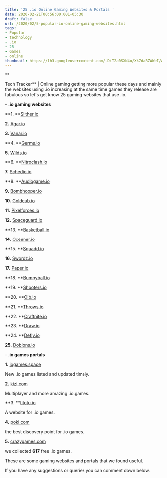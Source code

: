 ```yaml
---
title: '25 .io Online Gaming Websites & Portals '
date: 2020-02-21T00:56:00.001+05:30
draft: false
url: /2020/02/5-popular-io-online-gaming-websites.html
tags: 
- Popular
- technology
- .io
- 25
- Games
- online
thumbnail: https://lh3.googleusercontent.com/-DiT2a0SXN4o/Xk7daBZAWeI/AAAAAAAABKQ/pwnJd_UYQK0-Dn9Ag5Llxp4XGroAt4D9ACLcBGAsYHQ/s1600/IMG_20200221_005206_243.jpg
---
```


**

Tech Tracker** | Online gaming getting more popular these days and mainly the websites using .io increasing at the same time games they release are fabulous so let's get know 25 gaming websites that use .io.

  

\- **.io gaming websites**  

  

**1. **[Slither.io](https://www.Slither.io)

  

**2.** [Agar.io](https://www.Agar.io)

  

**3.** [Vanar.io](https://Vanar.io)

  

**4. **[Germs.io](https://www.Germs.io)

  

**5.** [Wilds.io](https://www.Wilds.io)

  

**6. **[Nitroclash.io](www.Nitroclash.io)

  

**7.** [Schedio.io](www.Schedio.io)

  

**8. **[Audiogame.io](www.Audiogame.io)

  

**9.** [Bombhooper.io](www.Bombhooper.io)

  

**10.** [Goldcub.io](www.Goldcub.io)

  

**11.** [Pixelforces.io](www.Pixelforces.io)

  

**12.** [Spaceguard.io](Spaceguard.io)

  

**13. **[Basketball.io](www.Basketball.io)

  

**14.** [Oceanar.io](https://www.Oceanar.io)

  

**15. **[Squadd.io](https://Squadd.io)

  

**16.** [Swordz.io](https://Swordz.io)

  

**17.** [Paper.io](https://Paper.io)

  

**18. **[Bumpyball.io](https://Bumpyball.io)

  

**19. **[Shooters.io](https://Shooters.io)

  

**20. **[Oib.io](https://Oib.io)

  

**21. **[Throws.io](https://Throws.io)

  

**22. **[Craftnite.io](https://Craftnite.io)

  

**23. **[Draw.io](https://Draw.io)

  

**24. **[Defly.io](https://Defly.io)

  

**25.** [Doblons.io](https://Doblons.io)

  

\- .**io games portals**

  

**1.** [iogames.space](https://iogames.space)

  

New .io games listed and updated timely.

  

**2.** [kizi.com](https://kizi.com)

  

Multiplayer and more amazing .io.games.

  

**3. **[titotu.io](https://titotu.io)

  

A website for .io games.

  

**4.** [poki.com](https://poki.com)

  

the best discovery point for .io games.

  

**5.** [crazygames.com](https://crazygames.com)

  

we collected **617** free .io games.

  

These are some gaming websites and portals that we found useful.

  

If you have any suggestions or queries you can comment down below.